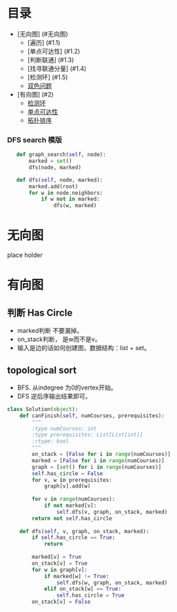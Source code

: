# 目录 #
   * [无向图] (#无向图)
      * [遍历] (#1.1)
      * [单点可达性] (#1.2)
      * [判断联通] (#1.3)
      * [找寻联通分量] (#1.4)
      * [检测环] (#1.5)
      * [双色问题](#1.6)
   * [有向图] (#2)
      * [检测环](#2.1)
      * [单点可达性](#2.2)
      * [拓扑排序](#2.3)

### DFS search 模版 ###
```python
   def graph_search(self, node):
       marked = set()
       dfs(node, marked)

   def dfs(self, node, marked):
       marked.add(root)
       for w in node.neighbors:
           if w not in marked:
               dfs(w, marked)
```
# 无向图 #
 place holder

<span id="1"></span>
# 有向图 #
## 判断 Has Circle ##
  + marked判断 不要漏掉。
  + on_stack判断， 是w而不是v。
  + 输入是边的话如何创建图，数据结构：list + set。

## topological sort ##
  + BFS. 从indegree 为0的vertex开始。
  + DFS 逆后序输出结果即可。

```python
class Solution(object):
    def canFinish(self, numCourses, prerequisites):
        """
        :type numCourses: int
        :type prerequisites: List[List[int]]
        :rtype: bool
        """
        on_stack = [False for i in range(numCourses)]
        marked = [False for i in range(numCourses)]
        graph = [set() for i in range(numCourses)]
        self.has_circle = False
        for v, w in prerequisites:
            graph[v].add(w)    
        
        for v in range(numCourses):
            if not marked[v]:
                self.dfs(v, graph, on_stack, marked)
        return not self.has_circle
    
    def dfs(self, v, graph, on_stack, marked):        
        if self.has_circle == True:
            return
        
        marked[v] = True
        on_stack[v] = True
        for w in graph[v]:
            if marked[w] != True:
                self.dfs(w, graph, on_stack, marked)
            elif on_stack[w] == True:
                self.has_circle = True
        on_stack[v] = False
```
